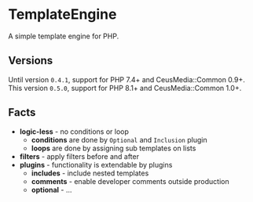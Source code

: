 # TemplateEngine

A simple template engine for PHP.

## Versions

Until version <code>0.4.1</code>, support for PHP 7.4+ and CeusMedia::Common 0.9+. 
This version <code>0.5.0</code>, support for PHP 8.1+ and CeusMedia::Common 1.0+. 

## Facts
- **logic-less** - no conditions or loop
  - **conditions** are done by <code>Optional</code> and <code>Inclusion</code> plugin
  - **loops** are done by assigning sub templates on lists
- **filters** - apply filters before and after
- **plugins** - functionality is extendable by plugins
  - **includes** - include nested templates
  - **comments** - enable developer comments outside production 
  - **optional** - ...
  
